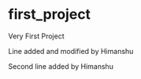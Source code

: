 # first_project
Very First Project

Line added and modified by Himanshu

Second line added by Himanshu

